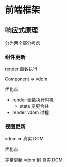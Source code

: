 # 前端框架

## 响应式原理

分为两个部分考虑

### 组件更新

render 函数执行

Component => vdom

优化点

- render 函数执行时机
  - state 变更合并
- render vdom 过程

### 视图更新

vdom => 真实 DOM

优化点

差量更新 vdom 到 真实 DOM
